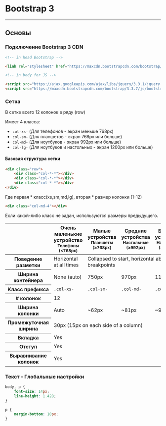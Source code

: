 # Bootstrap 3

---
## Основы

### Подключение Bootstrap 3 CDN

```html
<!-- in head Bootstrap -->

<link rel="stylesheet" href="https://maxcdn.bootstrapcdn.com/bootstrap/3.3.7/css/bootstrap.min.css">

<!-- in body for JS -->

<script src="https://ajax.googleapis.com/ajax/libs/jquery/3.3.1/jquery.min.js"></script>
<script src="https://maxcdn.bootstrapcdn.com/bootstrap/3.3.7/js/bootstrap.min.js"></script>

```

### Сетка

В сетке всего 12 колонок в ряду (row)

Имеет 4 класса:
* `col-xs-` (Для телефонов - экран меньше 768px)
* `col-sm-` (Для планшетов - экран 768px или больше)
* `col-md-` (Для ноутбуков - экран 992px или больше)
* `col-lg-` (Для ноутбуков и настольных - экран 1200px или больше)

#### Базовая структура сетки
```html
<div class="row">
	<div class="col-*-*"></div>
	<div class="col-*-*"></div>
	<div class="col-*-*"></div>
</div>
```
Где первая * класс(xs,sm,md,lg), вторая * размер колонки (1-12)
```html
<div class="col-md-4"></div>
```
Если какой-либо класс не задан, используются размеры предыдущего.

<table class="table table-bordered table-striped"><thead><tr><th></th>
          <th>
            Очень маленькие устройство <small>Телефоны  (&lt;768px)</small>         </th>
          <th>
            Малые устройства
         <small>Планшеты (≥768px)</small>
          </th>
          <th>
            Средние устройства
        <small>Настольные (≥992px)</small>
          </th>
          <th>
            Большие устройства
       <small>Настольные (≥1200px)</small>
          </th>
        </tr></thead><tbody><tr><th class="text-nowrap" scope="row">Поведение разметки</th>
          <td>Horizontal at all times</td>
          <td colspan="3">Collapsed to start, horizontal above breakpoints</td>
        </tr><tr><th class="text-nowrap" scope="row">Ширина контейнера</th>
          <td>None (auto)</td>
          <td>750px</td>
          <td>970px</td>
          <td>1170px</td>
        </tr><tr><th class="text-nowrap" scope="row">Класс префикса</th>
          <td><code>.col-xs-</code></td>
          <td><code>.col-sm-</code></td>
          <td><code>.col-md-</code></td>
          <td><code>.col-lg-</code></td>
        </tr><tr><th class="text-nowrap" scope="row"># колонок</th>
          <td colspan="4">12</td>
        </tr><tr><th class="text-nowrap" scope="row">Ширина колонки</th>
          <td class="text-muted">Auto</td>
          <td>~62px</td>
          <td>~81px</td>
          <td>~97px</td>
        </tr><tr><th class="text-nowrap" scope="row">Промежуточная ширина</th>
          <td colspan="4">30px (15px on each side of a column)</td>
        </tr><tr><th class="text-nowrap" scope="row">Вкладка</th>
          <td colspan="4">Yes</td>
        </tr><tr><th class="text-nowrap" scope="row">Отступ</th>
          <td colspan="4">Yes</td>
        </tr><tr><th class="text-nowrap" scope="row">Выравнивание колонок</th>
          <td colspan="4">Yes</td>
        </tr></tbody></table>

### Текст - Глобальные настройки

```css
body, p {
	font-size: 14px;
	line-height: 1.428;
}

p {
	margin-bottom: 10px;
}
```